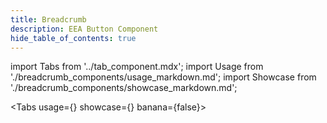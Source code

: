 ```yaml
---
title: Breadcrumb
description: EEA Button Component
hide_table_of_contents: true
---
```


import Tabs from '../tab_component.mdx';
import Usage from './breadcrumb_components/usage_markdown.md';
import Showcase from './breadcrumb_components/showcase_markdown.md';

<Tabs usage={<Usage />} showcase={<Showcase />} banana={false}>
  
</Tabs>